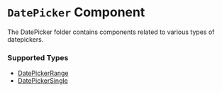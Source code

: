 # `DatePicker` Component
The DatePicker folder contains components related to various types of datepickers.

### Supported Types
- [DatePickerRange](./DatePickerRange/README.md)
- [DatePickerSingle](./DatePickerSingle/README.md)


